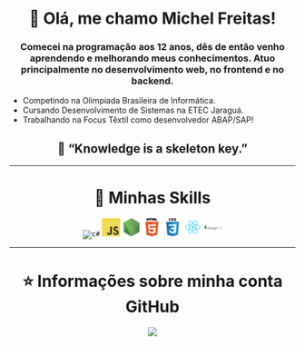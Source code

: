 <div> 
<h1 align="center">👋 Olá, me chamo <strong>Michel Freitas!</strong></h1>
<h3 align="center">Comecei na programação aos 12 anos, dês de então venho aprendendo e melhorando meus conhecimentos. Atuo principalmente no desenvolvimento web, no frontend e no backend.</h3>
<ul>
  <li>Competindo na Olimpíada Brasileira de Informática.</li>
  <li>Cursando Desenvolvimento de Sistemas na ETEC Jaraguá.</li>
  <li>Trabalhando na Focus Têxtil como desenvolvedor ABAP/SAP!</li>
</ul>
  <h2 align="center">🔭 “Knowledge is a skeleton key.”</h2>
</div>

---


<div align="center">
  <h1 align="center">🚀 Minhas Skills</h1>
<code><img height="32" src="https://seeklogo.com/images/C/c-sharp-c-logo-02F17714BA-seeklogo.com.png" alt="c#"/></code>
<code><img height="32" src="https://raw.githubusercontent.com/github/explore/80688e429a7d4ef2fca1e82350fe8e3517d3494d/topics/javascript/javascript.png" alt="Javascript"/></code>
<code><img height="32" src="https://raw.githubusercontent.com/github/explore/80688e429a7d4ef2fca1e82350fe8e3517d3494d/topics/nodejs/nodejs.png" alt="Nodejs"/></code>
<code><img height="32" src="https://raw.githubusercontent.com/github/explore/80688e429a7d4ef2fca1e82350fe8e3517d3494d/topics/html/html.png" alt="HTML5"/></code>
<code><img height="32" src="https://raw.githubusercontent.com/github/explore/80688e429a7d4ef2fca1e82350fe8e3517d3494d/topics/css/css.png" alt="CSS"/></code>
<code><img height="32" src="https://raw.githubusercontent.com/github/explore/80688e429a7d4ef2fca1e82350fe8e3517d3494d/topics/react/react.png" alt="React"/></code>
<code><img height="32" src="https://raw.githubusercontent.com/github/explore/80688e429a7d4ef2fca1e82350fe8e3517d3494d/topics/mongodb/mongodb.png" alt="MongoDB"/></code>
</div>

---

<div align="center">
  <h1>⭐ Informações sobre minha conta GitHub</h1>
  <img src="https://github-readme-stats.vercel.app/api?username=freitassdev&show_icons=true"/>
</div>

